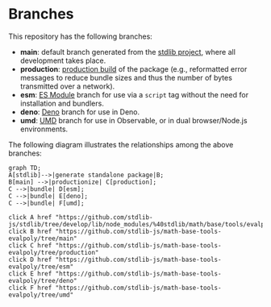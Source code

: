 <!--

@license Apache-2.0

Copyright (c) 2022 The Stdlib Authors.

Licensed under the Apache License, Version 2.0 (the "License");
you may not use this file except in compliance with the License.
You may obtain a copy of the License at

    http://www.apache.org/licenses/LICENSE-2.0

Unless required by applicable law or agreed to in writing, software
distributed under the License is distributed on an "AS IS" BASIS,
WITHOUT WARRANTIES OR CONDITIONS OF ANY KIND, either express or implied.
See the License for the specific language governing permissions and
limitations under the License.

-->

# Branches

This repository has the following branches:

-   **main**: default branch generated from the [stdlib project][stdlib-url], where all development takes place.
-   **production**: [production build][production-url] of the package (e.g., reformatted error messages to reduce bundle sizes and thus the number of bytes transmitted over a network).
-   **esm**: [ES Module][esm-url] branch for use via a `script` tag without the need for installation and bundlers.
-   **deno**: [Deno][deno-url] branch for use in Deno.
-   **umd**: [UMD][umd-url] branch for use in Observable, or in dual browser/Node.js environments.

The following diagram illustrates the relationships among the above branches:

```mermaid
graph TD;
A[stdlib]-->|generate standalone package|B;
B[main] -->|productionize| C[production];
C -->|bundle| D[esm];
C -->|bundle| E[deno];
C -->|bundle| F[umd];

click A href "https://github.com/stdlib-js/stdlib/tree/develop/lib/node_modules/%40stdlib/math/base/tools/evalpoly"
click B href "https://github.com/stdlib-js/math-base-tools-evalpoly/tree/main"
click C href "https://github.com/stdlib-js/math-base-tools-evalpoly/tree/production"
click D href "https://github.com/stdlib-js/math-base-tools-evalpoly/tree/esm"
click E href "https://github.com/stdlib-js/math-base-tools-evalpoly/tree/deno"
click F href "https://github.com/stdlib-js/math-base-tools-evalpoly/tree/umd"
```

[stdlib-url]: https://github.com/stdlib-js/stdlib/tree/develop/lib/node_modules/%40stdlib/math/base/tools/evalpoly
[production-url]: https://github.com/stdlib-js/math-base-tools-evalpoly/tree/production
[deno-url]: https://github.com/stdlib-js/math-base-tools-evalpoly/tree/deno
[umd-url]: https://github.com/stdlib-js/math-base-tools-evalpoly/tree/umd
[esm-url]: https://github.com/stdlib-js/math-base-tools-evalpoly/tree/esm
